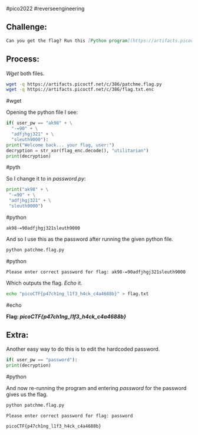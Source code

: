 #pico2022 #reverseengineering 

## Challenge:
```md
Can you get the flag? Run this [Python program](https://artifacts.picoctf.net/c/386/patchme.flag.py) in the same directory as this [encrypted flag](https://artifacts.picoctf.net/c/386/flag.txt.enc).
```

## Process:
*Wget* both files.
```bash
wget -q https://artifacts.picoctf.net/c/386/patchme.flag.py
wget -q https://artifacts.picoctf.net/c/386/flag.txt.enc
```
#wget 

Opening the python file I see:
```python
if( user_pw == "ak98" + \
  "-=90" + \
  "adfjhgj321" + \
  "sleuth9000"):
print("Welcome back... your flag, user:")
decryption = str_xor(flag_enc.decode(), "utilitarian")
print(decryption)
```
#pyth 

So I change it to in *password.py*:
```python
print("ak98" + \
 "-=90" + \
 "adfjhgj321" + \
 "sleuth9000")
```
#python

```
ak98-=90adfjhgj321sleuth9000
```

And so I use this as the password after running the given python file.
```bash
python patchme.flag.py
```
#python 

```
Please enter correct password for flag: ak98-=90adfjhgj321sleuth9000
```

Which outputs the flag. *Echo* it.
```bash
echo "picoCTF{p47ch1ng_l1f3_h4ck_c4a4688b}" > flag.txt
```
#echo 

**Flag: *picoCTF{p47ch1ng_l1f3_h4ck_c4a4688b}***

## Extra:
Another easy way to do this is to edit the hardcoded password.
```python
if( user_pw == "password"):
print(decryption)
```
#python 

And now re-running the program and entering *password* for the password gives us the flag.
```bash
python patchme.flag.py
```

```
Please enter correct password for flag: password
```

```
picoCTF{p47ch1ng_l1f3_h4ck_c4a4688b}
```